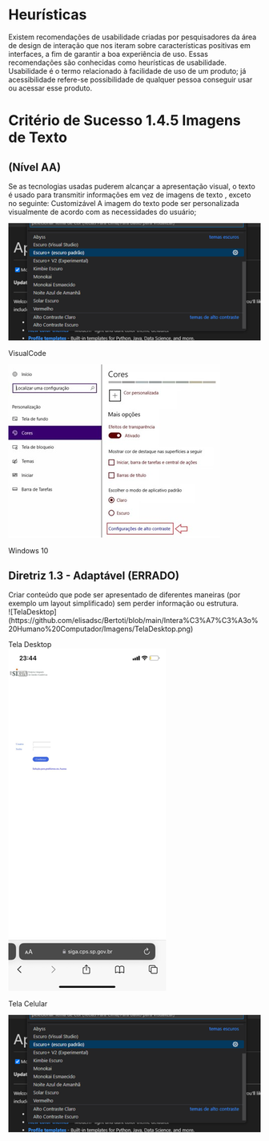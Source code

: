 # Heurísticas
  
  Existem recomendações de usabilidade criadas por pesquisadores da área de design de interação que nos iteram sobre características positivas em interfaces, a fim de garantir a boa experiência de uso. Essas recomendações são conhecidas como heurísticas de usabilidade. Usabilidade é o termo relacionado à facilidade de uso de um produto; já acessibilidade refere-se possibilidade de qualquer pessoa conseguir usar ou acessar esse produto.


# Critério de Sucesso 1.4.5 Imagens de Texto

<h2> 
(Nível AA)
</h2>

Se as tecnologias usadas puderem alcançar a apresentação visual, o texto é usado para transmitir informações em vez de imagens de texto , exceto no seguinte:
Customizável
A imagem do texto pode ser personalizada visualmente de acordo com as necessidades do usuário;


![VisualCode](https://github.com/elisadsc/Bertoti/blob/main/Intera%C3%A7%C3%A3o%20Humano%20Computador/Imagens/VisualCode.png)

  
VisualCode

  
![Windows10](https://github.com/elisadsc/Bertoti/blob/main/Intera%C3%A7%C3%A3o%20Humano%20Computador/Imagens/Windows10.jpg)

  
Windows 10




<h2> 
Diretriz 1.3 - Adaptável (ERRADO)
</h2>
Criar conteúdo que pode ser apresentado de diferentes maneiras (por exemplo um layout simplificado) sem perder informação ou estrutura.
<br>
![TelaDesktop](https://github.com/elisadsc/Bertoti/blob/main/Intera%C3%A7%C3%A3o%20Humano%20Computador/Imagens/TelaDesktop.png)

Tela Desktop
<br>
![TelaCelular](https://github.com/elisadsc/Bertoti/blob/main/Intera%C3%A7%C3%A3o%20Humano%20Computador/Imagens/TelaCelular.png)

Tela Celular

![VisualCode](https://github.com/elisadsc/Bertoti/blob/main/Intera%C3%A7%C3%A3o%20Humano%20Computador/Imagens/VisualCode.png)



